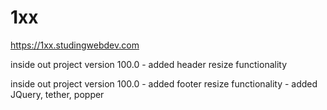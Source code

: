 # 1xx

https://1xx.studingwebdev.com

inside out project version 100.0
	- added header resize functionality
	
inside out project version 100.0
	- added footer resize functionality
	- added JQuery, tether, popper